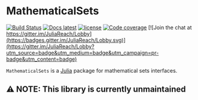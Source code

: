 # MathematicalSets

[![Build Status](https://github.com/JuliaReach/MathematicalSets.jl/actions/workflows/ci.yml/badge.svg?branch=master)](https://github.com/JuliaReach/MathematicalSets.jl/actions/workflows/ci.yml?query=branch%3Amaster)
[![Docs latest](https://img.shields.io/badge/docs-latest-blue.svg)](http://juliareach.github.io/MathematicalSets.jl/latest/)
[![license](https://img.shields.io/github/license/mashape/apistatus.svg?maxAge=2592000)](https://github.com/JuliaReach/MathematicalSets.jl/blob/master/LICENSE.md)
[![Code coverage](http://codecov.io/github/JuliaReach/MathematicalSets.jl/coverage.svg?branch=master)](https://codecov.io/github/JuliaReach/MathematicalSets.jl?branch=master)
[![Join the chat at https://gitter.im/JuliaReach/Lobby](https://badges.gitter.im/JuliaReach/Lobby.svg)](https://gitter.im/JuliaReach/Lobby?utm_source=badge&utm_medium=badge&utm_campaign=pr-badge&utm_content=badge)

`MathematicalSets` is a [Julia](http://julialang.org) package for mathematical sets interfaces.

## :warning: NOTE: This library is currently unmaintained
